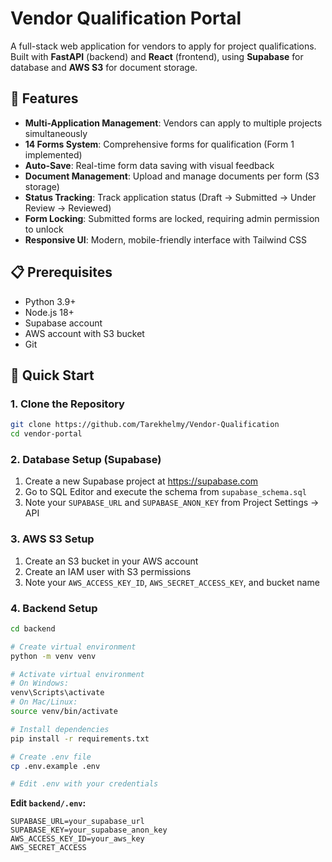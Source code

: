# Vendor Qualification Portal

A full-stack web application for vendors to apply for project qualifications. Built with **FastAPI** (backend) and **React** (frontend), using **Supabase** for database and **AWS S3** for document storage.

## 🎯 Features

- **Multi-Application Management**: Vendors can apply to multiple projects simultaneously
- **14 Forms System**: Comprehensive forms for qualification (Form 1 implemented)
- **Auto-Save**: Real-time form data saving with visual feedback
- **Document Management**: Upload and manage documents per form (S3 storage)
- **Status Tracking**: Track application status (Draft → Submitted → Under Review → Reviewed)
- **Form Locking**: Submitted forms are locked, requiring admin permission to unlock
- **Responsive UI**: Modern, mobile-friendly interface with Tailwind CSS

## 📋 Prerequisites

- Python 3.9+
- Node.js 18+
- Supabase account
- AWS account with S3 bucket
- Git

## 🚀 Quick Start

### 1. Clone the Repository

```bash
git clone https://github.com/Tarekhelmy/Vendor-Qualification
cd vendor-portal
```

### 2. Database Setup (Supabase)

1. Create a new Supabase project at https://supabase.com
2. Go to SQL Editor and execute the schema from `supabase_schema.sql`
3. Note your `SUPABASE_URL` and `SUPABASE_ANON_KEY` from Project Settings → API

### 3. AWS S3 Setup

1. Create an S3 bucket in your AWS account
2. Create an IAM user with S3 permissions
3. Note your `AWS_ACCESS_KEY_ID`, `AWS_SECRET_ACCESS_KEY`, and bucket name

### 4. Backend Setup

```bash
cd backend

# Create virtual environment
python -m venv venv

# Activate virtual environment
# On Windows:
venv\Scripts\activate
# On Mac/Linux:
source venv/bin/activate

# Install dependencies
pip install -r requirements.txt

# Create .env file
cp .env.example .env

# Edit .env with your credentials
```

**Edit `backend/.env`:**
```env
SUPABASE_URL=your_supabase_url
SUPABASE_KEY=your_supabase_anon_key
AWS_ACCESS_KEY_ID=your_aws_key
AWS_SECRET_ACCESS

